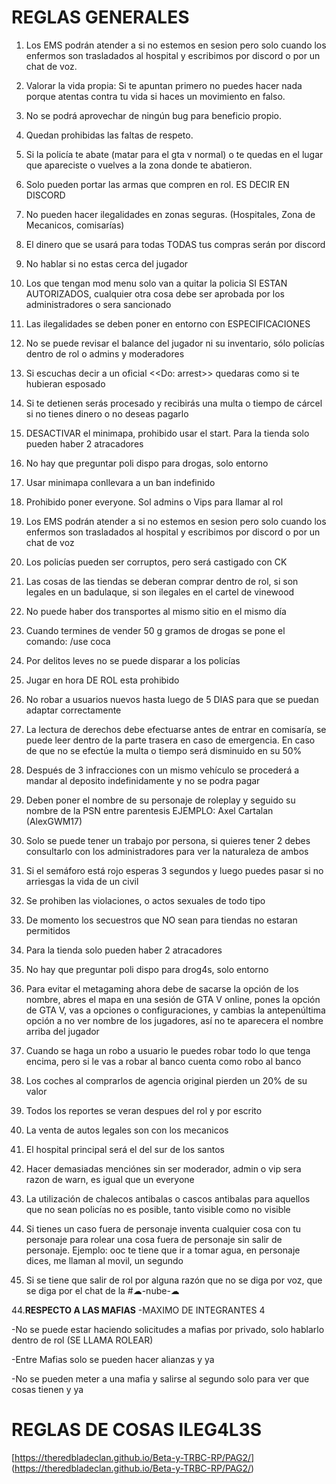 # REGLAS GENERALES

1. Los EMS podrán atender a si no estemos en sesion pero solo cuando los enfermos son trasladados al hospital y escribimos por discord o por un chat de voz.

2. Valorar la vida propia: Si te apuntan primero no puedes hacer nada porque atentas contra tu vida si haces un movimiento en falso.

3. No se podrá aprovechar de ningún bug para beneficio propio.

4. Quedan prohibidas las faltas de respeto.

5. Si la policía te abate (matar para el gta v normal) o te quedas en el lugar que apareciste o vuelves a la zona donde te abatieron.

6. Solo pueden portar las armas que compren en rol. ES DECIR EN DISCORD

7. No pueden hacer ilegalidades en zonas seguras. (Hospitales, Zona de Mecanicos, comisarías)

8. El dinero que se usará para todas TODAS tus compras serán por discord

9. No hablar si no estas cerca del jugador

10. Los que tengan mod menu solo van a quitar la policia SI ESTAN AUTORIZADOS, cualquier otra cosa debe ser aprobada por los administradores o sera sancionado

11. Las ilegalidades se deben poner en entorno con ESPECIFICACIONES

12. No se puede revisar el balance del jugador ni su inventario, sólo policías dentro de rol o admins y moderadores

13. Si escuchas decir a un oficial <<Do: arrest>> quedaras como si te hubieran esposado

14. Si te detienen serás procesado y recibirás una multa o tiempo de cárcel si no tienes dinero o no deseas pagarlo

15. DESACTIVAR el minimapa, prohibido usar el start. Para la tienda solo pueden haber 2 atracadores

33. No hay que preguntar poli dispo para drogas, solo entorno

34. Usar minimapa conllevara a un ban indefinido

16. Prohibido poner everyone. Sol admins o Vips para llamar al rol

17. Los EMS podrán atender a si no estemos en sesion pero solo cuando los enfermos son trasladados al hospital y escribimos por discord o por un chat de voz

18. Los policías pueden ser corruptos, pero será castigado con CK

19. Las cosas de las tiendas se deberan comprar dentro de rol, si son legales en un badulaque, si son ilegales en el cartel de vinewood

20. No puede haber dos transportes al mismo sitio en el mismo día

21. Cuando termines de vender 50 g  gramos de drogas se pone el comando: /use coca

22. Por delitos leves no se puede disparar a los policías

23. Jugar en hora DE ROL esta prohibido

24. No robar a usuarios nuevos hasta luego de 5 DIAS para que se puedan adaptar correctamente

25. La lectura de derechos debe efectuarse antes de entrar en comisaría, se puede leer dentro de la parte trasera en caso de emergencia. En caso de que no se efectúe la multa o tiempo será disminuido en su 50%

26. Después de 3 infracciones con un mismo vehículo se procederá a mandar al deposito indefinidamente y no se podra pagar

27. Deben poner el nombre de su personaje de roleplay y seguido su nombre de la PSN entre parentesis EJEMPLO: Axel Cartalan (AlexGWM17)

28. Solo se puede tener un trabajo por persona, si quieres tener 2 debes consultarlo con los administradores para ver la naturaleza de ambos

29. Si el semáforo está rojo esperas 3 segundos y luego puedes pasar si no arriesgas la vida de un civil

30. Se prohiben las violaciones, o actos sexuales de todo tipo

31. De momento los secuestros que NO sean para tiendas no estaran permitidos

32. Para la tienda solo pueden haber 2 atracadores

33. No hay que preguntar poli dispo para drog4s, solo entorno

34. Para evitar el metagaming ahora debe de sacarse la opción de los nombre, abres el mapa en una sesión de GTA V online, pones la opción de GTA V, vas a opciones o configuraciones, y cambias la antepenúltima opción a no ver nombre de los jugadores, así no te aparecera el nombre arriba del jugador

35. Cuando se haga un robo a usuario le puedes robar todo lo que tenga encima, pero si le vas a robar al banco cuenta como robo al banco

36. Los coches al comprarlos de agencia original pierden un 20% de su valor

37. Todos los reportes se veran despues del rol y por escrito

38. La venta de autos legales son con los mecanicos

39. El hospital principal será el del sur de los santos

40. Hacer demasiadas menciónes sin ser moderador, admin o vip sera razon de warn, es igual que un everyone

41. La utilización de chalecos antibalas o cascos antibalas para aquellos que no sean policías no es posible, tanto visible como no visible

42. Si tienes un caso fuera de personaje inventa cualquier cosa con tu personaje para rolear una cosa fuera de personaje sin salir de personaje. Ejemplo: ooc te tiene que ir a tomar agua, en personaje dices, me llaman al movil, un segundo

43. Si se tiene que salir de rol por alguna razón que no se diga por voz, que se diga por el chat de la #☁-nube-☁

44.**RESPECTO A LAS MAFIAS**
-MAXIMO DE INTEGRANTES 4

-No se puede estar haciendo solicitudes a mafias por privado, solo hablarlo dentro de rol (SE LLAMA ROLEAR) 

-Entre Mafias solo se pueden hacer alianzas y ya

-No se pueden meter a una mafia y salirse al segundo solo para ver que cosas tienen y ya

# REGLAS DE COSAS ILEG4L3S #
[https://theredbladeclan.github.io/Beta-y-TRBC-RP/PAG2/]
(https://theredbladeclan.github.io/Beta-y-TRBC-RP/PAG2/)
